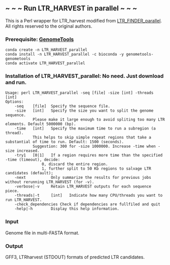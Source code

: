 ## ~ ~ ~ Run LTR_HARVEST in parallel ~ ~ ~
This is a Perl wrapper for LTR_harvest modified from [LTR_FINDER_parallel](https://github.com/oushujun/LTR_FINDER_parallel). All rights reserved to the original authors.


### Prerequisite: [GenomeTools](https://github.com/genometools/genometools)
`conda create -n LTR_HARVEST_parallel`  
`conda install -n LTR_HARVEST_parallel -c bioconda -y genometools-genometools`  
`conda activate LTR_HARVEST_parallel`


### Installation of LTR_HARVEST_parallel: No need. Just download and run.

	Usage: perl LTR_HARVEST_parallel -seq [file] -size [int] -threads [int]  
	Options:
		-seq    [file]  Specify the sequence file.
		-size   [int]   Specify the size you want to split the genome sequence.
				Please make it large enough to avoid spliting too many LTR elements. Default 5000000 (bp).  			 
		-time   [int]   Specify the maximum time to run a subregion (a thread).
				This helps to skip simple repeat regions that take a substantial of time to run. Default: 1500 (seconds).
				Suggestion: 300 for -size 1000000. Increase -time when -size increased.  
		-try1   [0|1]   If a region requires more time than the specified -time (timeout), decide:  
					0, discard the entire region.
					1, further split to 50 Kb regions to salvage LTR candidates (default);
		-next           Only summarize the results for previous jobs without rerunning LTR_HARVEST (for -v).
		-verbose|-v     Retain LTR_HARVEST outputs for each sequence piece.
		-threads|-t     [int]   Indicate how many CPU/threads you want to run LTR_HARVEST.
		-check_dependencies Check if dependencies are fullfiled and quit
		-help|-h        Display this help information.


### Input
Genome file in multi-FASTA format.


### Output
GFF3, LTRharvest (STDOUT) formats of predicted LTR candidates.
